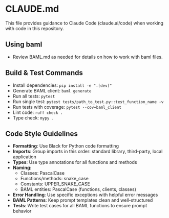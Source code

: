 # CLAUDE.md

This file provides guidance to Claude Code (claude.ai/code) when working with code in this repository.

## Using baml
 - Review BAML.md as needed for details on how to work with baml files.

## Build & Test Commands
- Install dependencies: `pip install -e ".[dev]"`
- Generate BAML client: `baml generate`
- Run all tests: `pytest`
- Run single test: `pytest tests/path_to_test.py::test_function_name -v`
- Run tests with coverage: `pytest --cov=baml_client`
- Lint code: `ruff check .`
- Type check: `mypy .`

## Code Style Guidelines
- **Formatting**: Use Black for Python code formatting
- **Imports**: Group imports in this order: standard library, third-party, local application
- **Types**: Use type annotations for all functions and methods
- **Naming**: 
  - Classes: PascalCase
  - Functions/methods: snake_case
  - Constants: UPPER_SNAKE_CASE
  - BAML entities: PascalCase (functions, clients, classes)
- **Error Handling**: Use specific exceptions with helpful error messages
- **BAML Patterns**: Keep prompt templates clean and well-structured
- **Tests**: Write test cases for all BAML functions to ensure prompt behavior